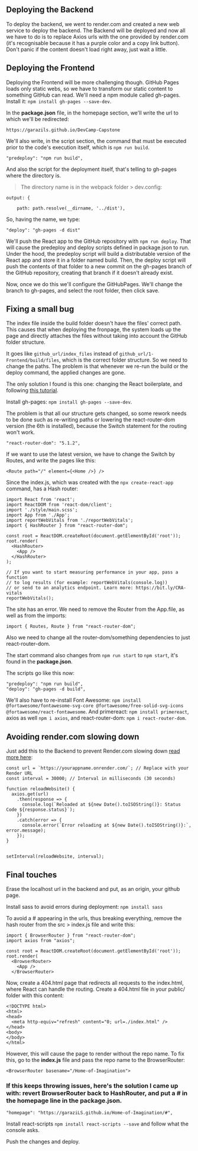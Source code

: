## Deploying the Backend

To deploy the backend, we went to render.com and created a new web service to deploy the backend. The Backend will be deployed and now all we have to do is to replace Axios urls with the one provided by render.com (it's recognisable because it has a purple color and a copy link button). Don't panic if the content doesn't load right away, just wait a little.

## Deploying the Frontend

Deploying the Frontend will be more challenging though. GitHub Pages loads only static webs, so we have to transform our static content to something GitHub can read. We'll need a npm module called gh-pages. Install it: ``npm install gh-pages --save-dev``.

In the **package.json** file, in the homepage section, we'll write the url to which we'll be redirected:

```
https://garazils.github.io/DevCamp-Capstone
```

We'll also write, in the script section, the command that must be executed prior to the code's execution itself, which is ``npm run build``.

```
"predeploy": "npm run build",
```

And also the script for the deployment itself, that's telling to gh-pages where the directory is.

> The directory name is in the webpack folder > dev.config:

```
output: {
  
    path: path.resolve(__dirname, '../dist'),
```

So, having the name, we type:

```
"deploy": "gh-pages -d dist"
```

We'll push the React app to the GitHub repository with ``npm run deploy``. That will cause the predeploy and deploy scripts defined in package.json to run. Under the hood, the predeploy script will build a distributable version of the React app and store it in a folder named build. Then, the deploy script will push the contents of that folder to a new commit on the gh-pages branch of the GitHub repository, creating that branch if it doesn't already exist.

Now, once we do this we'll configure the GitHubPages. We'll change the branch to gh-pages, and select the root folder, then click save.

## Fixing a small bug

The index file inside the build folder doesn't have the files' correct path. This causes that when deploying the fronpage, the system loads up the page and directly attaches the files without taking into account the GitHub folder structure. 

It goes like ``github_url/index_files`` instead of ``github_url/1-Frontend/build/files``, which is the correct folder structure. So we need to change the paths. The problem is that whenever we re-run the build or the deploy command, the applied changes are gone.

The only solution I found is this one: changing the React boilerplate, and following [this tutorial](https://github.com/gitname/react-gh-pages).

Install gh-pages: ``npm install gh-pages --save-dev``.

The problem is that all our structure gets changed, so some rework needs to be done such as re-writing paths or lowering the react-router-dom version (the 6th is installed), because the Switch statement for the routing won't work.

``"react-router-dom": "5.1.2",``

If we want to use the latest version, we have to change the Switch by Routes, and write the pages like this: 

```
<Route path="/" element={<Home />} />
```

Since the index.js, which was created with the ``npx create-react-app`` command, has a Hash router:

```
import React from 'react';
import ReactDOM from 'react-dom/client';
import './style/main.scss';
import App from './App';
import reportWebVitals from './reportWebVitals';
import { HashRouter } from "react-router-dom";

const root = ReactDOM.createRoot(document.getElementById('root'));
root.render(
  <HashRouter>
    <App />
  </HashRouter>
);

// If you want to start measuring performance in your app, pass a function
// to log results (for example: reportWebVitals(console.log))
// or send to an analytics endpoint. Learn more: https://bit.ly/CRA-vitals
reportWebVitals();
```

The site has an error. We need to remove the Router from the App.file, as well as from the imports:

```
import { Routes, Route } from "react-router-dom";
```

Also we need to change all the router-dom/something dependencies to just react-router-dom.

The start command also changes from ``npm run start`` to ``npm start``, it's found in the **package.json**.

The scripts go like this now:
```
"predeploy": "npm run build",
"deploy": "gh-pages -d build",
```

We'll also have to re-install Font Awesome: ``npm install @fortawesome/fontawesome-svg-core @fortawesome/free-solid-svg-icons @fortawesome/react-fontawesome``. And primereact: ``npm install primereact``, axios as well ``npm i axios``, and react-router-dom: ``npm i react-router-dom``.

## Avoiding render.com slowing down

Just add this to the Backend to prevent Render.com slowing down [read more here](https://medium.com/@shriharshranjangupta/solution-for-render-com-web-services-spin-down-due-to-inactivity-a5c6061b581b):

```
const url = `https://yourappname.onrender.com/`; // Replace with your Render URL
const interval = 30000; // Interval in milliseconds (30 seconds)

function reloadWebsite() {
  axios.get(url)
    .then(response => {
      console.log(`Reloaded at ${new Date().toISOString()}: Status Code ${response.status}`);
    })
    .catch(error => {
      console.error(`Error reloading at ${new Date().toISOString()}:`, error.message);
    });
}


setInterval(reloadWebsite, interval);
```

## Final touches

Erase the localhost url in the backend and put, as an origin, your github page.

Install sass to avoid errors during deployment: ``npm install sass``

To avoid a # appearing in the urls, thus breaking everything, remove the hash router from the src > index.js file and write this:

```
import { BrowserRouter } from "react-router-dom";
import axios from "axios";

const root = ReactDOM.createRoot(document.getElementById('root'));
root.render(
  <BrowserRouter>
    <App />
  </BrowserRouter>
```

Now, create a 404.html page that redirects all requests to the index.html, where React can handle the routing. Create a 404.html file in your public/ folder with this content:

```
<!DOCTYPE html>
<html>
<head>
  <meta http-equiv="refresh" content="0; url=./index.html" />
</head>
<body>
</body>
</html>
```

However, this will cause the page to render without the repo name. To fix this, go to the **index.js** file and pass the repo name to the BrowserRouter:

```
<BrowserRouter basename="/Home-of-Imagination">
```

### If this keeps throwing issues, here's the solution I came up with: revert BrowserRouter back to HashRouter, and put a # in the homepage line in the package.json.

```
"homepage": "https://garaziLS.github.io/Home-of-Imagination/#",
```

Install react-scripts ``npm install react-scripts --save`` and follow what the console asks.

Push the changes and deploy.